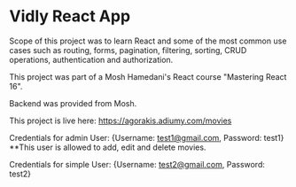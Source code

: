 # Vidly React App

Scope of this project was to learn React and some of the most common use cases such as 
routing, forms, pagination, filtering, sorting, CRUD operations, authentication and authorization.

This project was part of a Mosh Hamedani's React course "Mastering React 16".

Backend was provided from Mosh.

This project is live here: https://agorakis.adiumy.com/movies

Credentials for admin User: {Username: test1@gmail.com, Password: test1} 
**This user is allowed to add, edit and delete movies.

Credentials for simple User: {Username: test2@gmail.com, Password: test2} 
